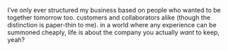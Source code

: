 I’ve only ever structured my business based on people who wanted to be together tomorrow too. customers and collaborators alike (though the distinction is paper-thin to me). in a world where any experience can be summoned cheaply, life is about the company you actually *want* to keep, yeah?
